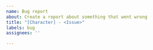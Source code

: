 ```yaml
---
name: Bug report
about: Create a report about something that went wrong
title: "[Character] - <Issue>"
labels: bug
assignees: ''

---
```



